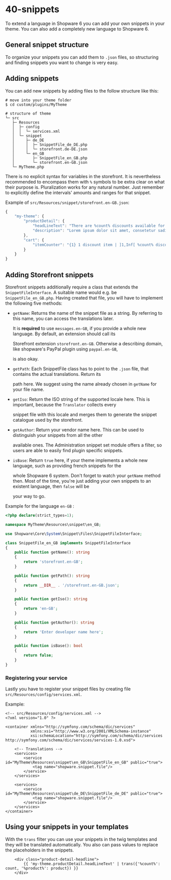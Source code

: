 # 40-snippets

To extend a language in Shopware 6 you can add your own snippets in your theme. You can also add a completely new language to Shopware 6.

## General snippet structure

To organize your snippets you can add them to `.json` files, so structuring and finding snippets you want to change is very easy.

## Adding snippets

You can add new snippets by adding files to the follow structure like this:

```text
# move into your theme folder
$ cd custom/plugins/MyTheme

# structure of theme
└─ src
   ├─ Resources
   │  ├─ config
   │  │  └─ services.xml
   │  └─ snippet
   │     ├─ de_DE
   │     │  ├─ SnippetFile_de_DE.php
   │     │  └─ storefront.de-DE.json
   │     └─ en_GB
   │        ├─ SnippetFile_en_GB.php
   │        └─ storefront.en-GB.json
   └─ MyTheme.php
```

There is no explicit syntax for variables in the storefront. It is nevertheless recommended to encompass them with `%` symbols to be extra clear on what their purpose is. Pluralization works for any natural number. Just remember to explicitly define the intervals' amounts and ranges for that snippet.

Example of `src/Resources/snippet/storefront.en-GB.json`:

```javascript
{
    "my-theme": {
        "productDetail": {
            "headLineText": "There are %count% discounts available for %product%:",
            "description": "Lorem ipsum dolor sit amet, consetetur sadipscing elitr, sed diam ..."
        },
        "cart": {
            "itemCounter": "{1} 1 discount item | ]1,Inf[ %count% discount items"
        }
    }
}
```

## Adding Storefront snippets

Storefront snippets additionally require a class that extends the `SnippetFileInterface`. A suitable name would e.g. be `SnippetFile_en_GB.php`. Having created that file, you will have to implement the following five methods:

* `getName`: Returns the name of the snippet file as a string. By referring to this name, you can access the translations later.

  It is **required** to use `messages.en-GB`, if you provide a whole new language. By default, an extension should call its

  Storefront extension `storefront.en-GB`. Otherwise a describing domain, like shopware's PayPal plugin using `paypal.en-GB`,

  is also okay.

* `getPath`: Each SnippetFile class has to point to the `.json` file, that contains the actual translations. Return its

  path here. We suggest using the name already chosen in `getName` for your file name.

* `getIso`: Return the ISO string of the supported locale here. This is important, because the `Translator` collects every

  snippet file with this locale and merges them to generate the snippet catalogue used by the storefront. 

* `getAuthor`: Return your vendor name here. This can be used to distinguish your snippets from all the other

  available ones. The Administration snippet set module offers a filter, so users are able to easily find plugin specific snippets.

* `isBase`: Return `true` here, if your theme implements a whole new language, such as providing french snippets for the

  whole Shopware 6 system. Don't forget to watch your `getName` method then. Most of the time, you're just adding your own snippets to an existent language, then `false` will be

  your way to go.

Example for the language `en-GB` :

```php
<?php declare(strict_types=1);

namespace MyTheme\Resources\snippet\en_GB;

use Shopware\Core\System\Snippet\Files\SnippetFileInterface;

class SnippetFile_en_GB implements SnippetFileInterface
{
    public function getName(): string
    {
        return 'storefront.en-GB';
    }

    public function getPath(): string
    {
        return __DIR__ . '/storefront.en-GB.json';
    }

    public function getIso(): string
    {
        return 'en-GB';
    }

    public function getAuthor(): string
    {
        return 'Enter developer name here';
    }

    public function isBase(): bool
    {
        return false;
    }
}
```

### Registering your service

Lastly you have to register your snippet files by creating file `src/Resources/config/services.xml`.

Example:

```markup
<!-- src/Resources/config/services.xml -->
<?xml version="1.0" ?>

<container xmlns="http://symfony.com/schema/dic/services"
           xmlns:xsi="http://www.w3.org/2001/XMLSchema-instance"
           xsi:schemaLocation="http://symfony.com/schema/dic/services http://symfony.com/schema/dic/services/services-1.0.xsd">

    <!-- Translations -->
    <services>
        <service id="MyTheme\Resources\snippet\en_GB\SnippetFile_en_GB" public="true">
            <tag name="shopware.snippet.file"/>
        </service>
    </services>

    <services>
        <service id="MyTheme\Resources\snippet\de_DE\SnippetFile_de_DE" public="true">
            <tag name="shopware.snippet.file"/>
        </service>
    </services>
</container>
```

## Using your snippets in your templates

With the `trans` filter you can use your snippets in the twig templates and they will be translated automatically. You also can pass values to replace the placeholders in the snippets.

```text
    <div class="product-detail-headline">
        {{ 'my-theme.productDetail.headLineText' | trans({'%count%': count, '%product%': product}) }}
    </div>
```

